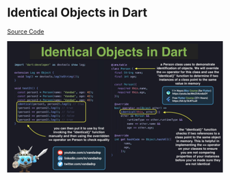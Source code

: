 # Identical Objects in Dart

[Source Code](identical-objects-in-dart.dart)

![](identical-objects-in-dart.jpg)
